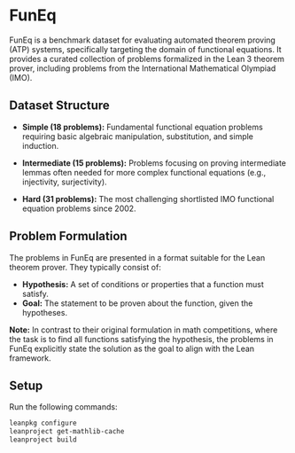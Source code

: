 # FunEq

FunEq is a benchmark dataset for evaluating automated theorem proving (ATP) systems, specifically targeting the domain of functional equations. It provides a curated collection of problems formalized in the Lean 3 theorem prover, including problems from the International Mathematical Olympiad (IMO).

## Dataset Structure

* **Simple (18 problems):** Fundamental functional equation problems requiring basic algebraic manipulation, substitution, and simple induction.

* **Intermediate (15 problems):** Problems focusing on proving intermediate lemmas often needed for more complex functional equations (e.g., injectivity, surjectivity).

* **Hard (31 problems):** The most challenging shortlisted IMO functional equation problems since 2002.

## Problem Formulation

The problems in FunEq are presented in a format suitable for the Lean theorem prover. They typically consist of:

* **Hypothesis:** A set of conditions or properties that a function must satisfy.
* **Goal:** The statement to be proven about the function, given the hypotheses.

**Note:** In contrast to their original formulation in math competitions, where the task is to find all functions satisfying the hypothesis, the problems in FunEq explicitly state the solution as the goal to align with the Lean framework.

## Setup

Run the following commands:

```bash
leanpkg configure
leanproject get-mathlib-cache
leanproject build
